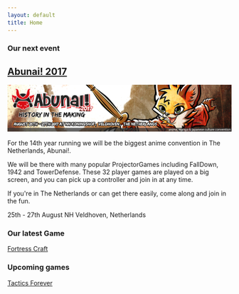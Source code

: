 ```yaml
---
layout: default
title: Home
---
```


### Our next event
 
## [Abunai! 2017](http://www.abunaicon.nl/)

![Abunai! 2017](public/images/abunai_banner.png "Abunai 2017, History in the making. August 25th to 27th at NH Koningshoff, Veldoven, The Netherlands")

For the 14th year running we will be the biggest anime convention in The Netherlands, Abunai!.

We will be there with many popular ProjectorGames including FallDown, 1942 and TowerDefense. These 32 player games are played on a big screen, and you can pick up a controller and join in at any time.

If you're in The Netherlands or can get there easily, come along and join in the fun. 

25th - 27th August NH Veldhoven, Netherlands

### Our latest Game

[Fortress Craft](/games/fortresscraft)

### Upcoming games

[Tactics Forever](/games/tacticsforever)
